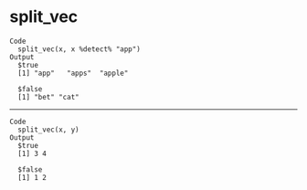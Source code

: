 # split_vec

    Code
      split_vec(x, x %detect% "app")
    Output
      $true
      [1] "app"   "apps"  "apple"
      
      $false
      [1] "bet" "cat"
      

---

    Code
      split_vec(x, y)
    Output
      $true
      [1] 3 4
      
      $false
      [1] 1 2
      

